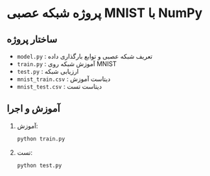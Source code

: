 # پروژه شبکه عصبی MNIST با NumPy

## ساختار پروژه
- `model.py` : تعریف شبکه عصبی و توابع بارگذاری داده
- `train.py` : آموزش شبکه روی MNIST
- `test.py`  : ارزیابی شبکه
- `mnist_train.csv` : دیتاست آموزش
- `mnist_test.csv`  : دیتاست تست

## آموزش و اجرا

1. آموزش:
    ```bash
    python train.py
    ```
2. تست:
    ```bash
    python test.py
    ```
